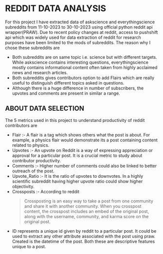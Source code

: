 # **REDDIT DATA ANALYSIS**

For this project I have extracted data of askscience and everythingscience subreddits from 11-10-2023 to 30-10-2023 using official python reddit api wrapper(PRAW). Due to recent policy changes at reddit, access to pushshift api which was widely used for data extraction of reddit for research purposes have been limited to the mods of subreddits.
The reason why I chose these subreddits are
- Both subreddits are on same topic i.e. science but with different targets. While askscience contains interesting questions, everythingscience mostly contains informational content often taken from highly acclaimed news and research articles.
- Both subreddits gives contributors option to add Flairs which are really useful to distinguish different topics asked in questions.
- Although there is a huge difference in number of subscribers, the upvotes and comments are present in similar a range.
## ABOUT DATA SELECTION
The 5 metrics used in this project to understand productivity of reddit contributors are
- Flair :- A flair is a tag which shows others what the post is about. For example, a physics flair would demonstrate its a post containing content related to physics. 
- Upvotes :- An upvote on Reddit is a way of expressing appreciation or approval for a particular post. It is a crucial metric to study about contributor productivity.
- Comments :- Higher number of comments could also be linked to better outreach of the post.
- Upvote_Ratio :- It is the ratio of upvotes to downvotes. In a highly scientific subreddit having higher upvote ratio could show higher objectivity.
- Crossposts :- According to reddit
  > Crossposting is an easy way to take a post from one community and share it with another community. When you crosspost content, the crosspost includes an embed of the original post, along with the username, community, and karma score on the original post.
- ID represents a unique id given by reddit to a particular post. It could be used to extract any other attribute associated with the post using praw. Created is the datetime of the post. Both these are descriptive features unique to a post.
